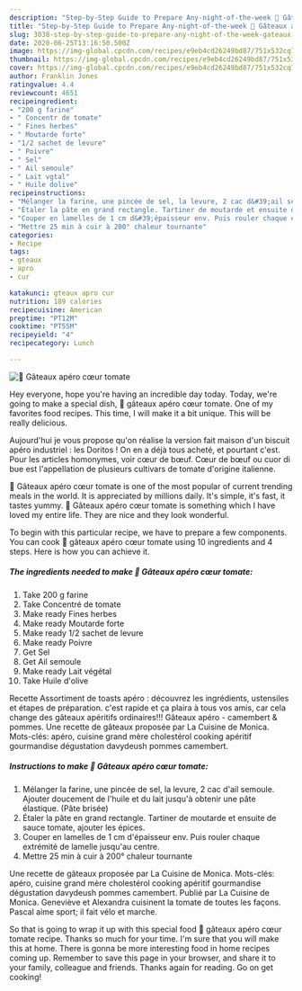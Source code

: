 ```yaml
---
description: "Step-by-Step Guide to Prepare Any-night-of-the-week 🌺 Gâteaux apéro cœur tomate"
title: "Step-by-Step Guide to Prepare Any-night-of-the-week 🌺 Gâteaux apéro cœur tomate"
slug: 3038-step-by-step-guide-to-prepare-any-night-of-the-week-gateaux-apero-cour-tomate
date: 2020-06-25T13:16:50.500Z
image: https://img-global.cpcdn.com/recipes/e9eb4cd26249bd87/751x532cq70/🌺-gateaux-apero-coeur-tomate-photo-principale-de-la-recette.jpg
thumbnail: https://img-global.cpcdn.com/recipes/e9eb4cd26249bd87/751x532cq70/🌺-gateaux-apero-coeur-tomate-photo-principale-de-la-recette.jpg
cover: https://img-global.cpcdn.com/recipes/e9eb4cd26249bd87/751x532cq70/🌺-gateaux-apero-coeur-tomate-photo-principale-de-la-recette.jpg
author: Franklin Jones
ratingvalue: 4.4
reviewcount: 4651
recipeingredient:
- "200 g farine"
- " Concentr de tomate"
- " Fines herbes"
- " Moutarde forte"
- "1/2 sachet de levure"
- " Poivre"
- " Sel"
- " Ail semoule"
- " Lait vgtal"
- " Huile dolive"
recipeinstructions:
- "Mélanger la farine, une pincée de sel, la levure, 2 cac d&#39;ail semoule. Ajouter doucement de l&#39;huile et du lait jusqu&#39;à obtenir une pâte élastique. (Pâte brisée)"
- "Étaler la pâte en grand rectangle. Tartiner de moutarde et ensuite de sauce tomate, ajouter les épices."
- "Couper en lamelles de 1 cm d&#39;épaisseur env. Puis rouler chaque extrémité de lamelle jusqu&#39;au centre."
- "Mettre 25 min à cuir à 200° chaleur tournante"
categories:
- Recipe
tags:
- gteaux
- apro
- cur

katakunci: gteaux apro cur 
nutrition: 189 calories
recipecuisine: American
preptime: "PT12M"
cooktime: "PT55M"
recipeyield: "4"
recipecategory: Lunch

---
```



![🌺 Gâteaux apéro cœur tomate](https://img-global.cpcdn.com/recipes/e9eb4cd26249bd87/751x532cq70/🌺-gateaux-apero-coeur-tomate-photo-principale-de-la-recette.jpg)

Hey everyone, hope you're having an incredible day today. Today, we're going to make a special dish, 🌺 gâteaux apéro cœur tomate. One of my favorites food recipes. This time, I will make it a bit unique. This will be really delicious.

Aujourd&#39;hui je vous propose qu&#39;on réalise la version fait maison d&#39;un biscuit apéro industriel : les Doritos ! On en a déjà tous acheté, et pourtant c&#39;est. Pour les articles homonymes, voir cœur de bœuf. Cœur de bœuf ou cuor di bue est l&#39;appellation de plusieurs cultivars de tomate d&#39;origine italienne.

🌺 Gâteaux apéro cœur tomate is one of the most popular of current trending meals in the world. It is appreciated by millions daily. It's simple, it's fast, it tastes yummy. 🌺 Gâteaux apéro cœur tomate is something which I have loved my entire life. They are nice and they look wonderful.


To begin with this particular recipe, we have to prepare a few components. You can cook 🌺 gâteaux apéro cœur tomate using 10 ingredients and 4 steps. Here is how you can achieve it.

<!--inarticleads1-->

##### The ingredients needed to make 🌺 Gâteaux apéro cœur tomate:

1. Take 200 g farine
1. Take  Concentré de tomate
1. Make ready  Fines herbes
1. Make ready  Moutarde forte
1. Make ready 1/2 sachet de levure
1. Make ready  Poivre
1. Get  Sel
1. Get  Ail semoule
1. Make ready  Lait végétal
1. Take  Huile d&#39;olive


Recette Assortiment de toasts apéro : découvrez les ingrédients, ustensiles et étapes de préparation. c&#39;est rapide et ça plaira à tous vos amis, car cela change des gâteaux apéritifs ordinaires!!! Gâteaux apéro - camembert &amp; pommes. Une recette de gâteaux proposée par La Cuisine de Monica. Mots-clés: apéro, cuisine grand mère cholestérol cooking apéritif gourmandise dégustation davydeush pommes camembert. 

<!--inarticleads2-->

##### Instructions to make 🌺 Gâteaux apéro cœur tomate:

1. Mélanger la farine, une pincée de sel, la levure, 2 cac d&#39;ail semoule. Ajouter doucement de l&#39;huile et du lait jusqu&#39;à obtenir une pâte élastique. (Pâte brisée)
1. Étaler la pâte en grand rectangle. Tartiner de moutarde et ensuite de sauce tomate, ajouter les épices.
1. Couper en lamelles de 1 cm d&#39;épaisseur env. Puis rouler chaque extrémité de lamelle jusqu&#39;au centre.
1. Mettre 25 min à cuir à 200° chaleur tournante


Une recette de gâteaux proposée par La Cuisine de Monica. Mots-clés: apéro, cuisine grand mère cholestérol cooking apéritif gourmandise dégustation davydeush pommes camembert. Publié par La Cuisine de Monica. Geneviève et Alexandra cuisinent la tomate de toutes les façons. Pascal aime sport; il fait vélo et marche. 

So that is going to wrap it up with this special food 🌺 gâteaux apéro cœur tomate recipe. Thanks so much for your time. I'm sure that you will make this at home. There is gonna be more interesting food in home recipes coming up. Remember to save this page in your browser, and share it to your family, colleague and friends. Thanks again for reading. Go on get cooking!
